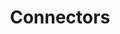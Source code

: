 ---
# metadata # 
title: Connectors
description: 
date: 
# taxonomy #
tags: 
series:
seriesPart:
---